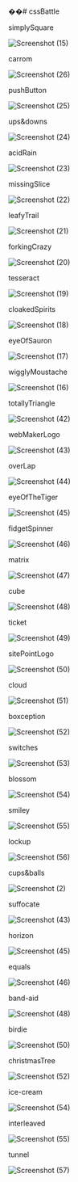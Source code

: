 ��# cssBattle

simplySquare

![Screenshot (15)](https://user-images.githubusercontent.com/75390608/112807112-34bdce00-9080-11eb-9f50-e46f6df4a2e1.png)

carrom

![Screenshot (26)](https://user-images.githubusercontent.com/75390608/112807272-5f0f8b80-9080-11eb-8cb7-27c3d35c3a46.png)

pushButton

![Screenshot (25)](https://user-images.githubusercontent.com/75390608/112807513-aa299e80-9080-11eb-8449-396a44ae5ee4.png)

ups&downs

![Screenshot (24)](https://user-images.githubusercontent.com/75390608/112807588-c0cff580-9080-11eb-9a9c-399ccea7f674.png)

acidRain

![Screenshot (23)](https://user-images.githubusercontent.com/75390608/112807643-cfb6a800-9080-11eb-88ef-f30ec1317d69.png)

missingSlice

![Screenshot (22)](https://user-images.githubusercontent.com/75390608/112807693-de9d5a80-9080-11eb-8130-4e29e3166949.png)

leafyTrail

![Screenshot (21)](https://user-images.githubusercontent.com/75390608/112807890-14424380-9081-11eb-9d5d-8e1adc87a2c0.png)

forkingCrazy

![Screenshot (20)](https://user-images.githubusercontent.com/75390608/112807931-1dcbab80-9081-11eb-84b1-0bd302cc9674.png)

tesseract

![Screenshot (19)](https://user-images.githubusercontent.com/75390608/112807959-27edaa00-9081-11eb-9a21-a45674ceb824.png)

cloakedSpirits

![Screenshot (18)](https://user-images.githubusercontent.com/75390608/112808404-9e8aa780-9081-11eb-879a-a55036f0081c.png)

eyeOfSauron

![Screenshot (17)](https://user-images.githubusercontent.com/75390608/112808025-3b991080-9081-11eb-896c-f2778989b10f.png)

wigglyMoustache

![Screenshot (16)](https://user-images.githubusercontent.com/75390608/112808464-a9ddd300-9081-11eb-878b-ef72b260b07d.png)

totallyTriangle

![Screenshot (42)](https://user-images.githubusercontent.com/75390608/112809730-faa1fb80-9082-11eb-8d9a-de94eaea78ed.png)

webMakerLogo

![Screenshot (43)](https://user-images.githubusercontent.com/75390608/112809896-3341d500-9083-11eb-929f-edacaafa00a7.png)

overLap

![Screenshot (44)](https://user-images.githubusercontent.com/75390608/112809952-3dfc6a00-9083-11eb-8297-2da9559f9e6a.png)

eyeOfTheTiger

![Screenshot (45)](https://user-images.githubusercontent.com/75390608/112809999-4b195900-9083-11eb-918b-b8bc26fd059d.png)

fidgetSpinner

![Screenshot (46)](https://user-images.githubusercontent.com/75390608/112810068-5a98a200-9083-11eb-966a-7c2f17458b37.png)

matrix

![Screenshot (47)](https://user-images.githubusercontent.com/75390608/112810107-64baa080-9083-11eb-8f85-d162ceb7f442.png)

cube

![Screenshot (48)](https://user-images.githubusercontent.com/75390608/112810268-8451c900-9083-11eb-9bd5-ed79a2e928f1.png)

ticket

![Screenshot (49)](https://user-images.githubusercontent.com/75390608/112810316-903d8b00-9083-11eb-88e8-ad3c1885d248.png)

sitePointLogo

![Screenshot (50)](https://user-images.githubusercontent.com/75390608/112810437-b105e080-9083-11eb-941d-362d841027f6.png)

cloud

![Screenshot (51)](https://user-images.githubusercontent.com/75390608/112810476-bcf1a280-9083-11eb-80c4-e0f467d02e31.png)

boxception

![Screenshot (52)](https://user-images.githubusercontent.com/75390608/112810512-c5e27400-9083-11eb-94fe-bab4cf4f8f5e.png)

switches

![Screenshot (53)](https://user-images.githubusercontent.com/75390608/112810669-ef9b9b00-9083-11eb-854f-cefd1464fba6.png)

blossom

![Screenshot (54)](https://user-images.githubusercontent.com/75390608/112810681-f1fdf500-9083-11eb-8d8b-9107828689fa.png)

smiley

![Screenshot (55)](https://user-images.githubusercontent.com/75390608/112810708-faeec680-9083-11eb-8835-ce7e1b845ed2.png)

lockup

![Screenshot (56)](https://user-images.githubusercontent.com/75390608/112810694-f75b3f80-9083-11eb-9136-b8f6ea86d4b3.png)

cups&balls

![Screenshot (2)](https://user-images.githubusercontent.com/75390608/112804313-f1ae2b80-907c-11eb-9fba-952080941467.png)

suffocate

![Screenshot (43)](https://user-images.githubusercontent.com/75390608/112946958-d7d51d00-913e-11eb-9177-b4de0a136935.png)

horizon

![Screenshot (45)](https://user-images.githubusercontent.com/75390608/112948991-6480da80-9141-11eb-96b6-3cc33f842b93.png)

equals

![Screenshot (46)](https://user-images.githubusercontent.com/75390608/113101409-5b594180-9205-11eb-9832-5aba0b3edb09.png)

band-aid

![Screenshot (48)](https://user-images.githubusercontent.com/75390608/113104977-c73da900-9209-11eb-9142-d805df5f5792.png)

birdie

![Screenshot (50)](https://user-images.githubusercontent.com/75390608/113106920-f9500a80-920b-11eb-9add-d6f7c28d6c3f.png)

christmasTree

![Screenshot (52)](https://user-images.githubusercontent.com/75390608/113253302-b8b8c580-92cd-11eb-82d2-96de62793aab.png)

ice-cream

![Screenshot (54)](https://user-images.githubusercontent.com/75390608/113261325-ff132200-92d7-11eb-8422-de59b9850299.png)

interleaved

![Screenshot (55)](https://user-images.githubusercontent.com/75390608/113392813-5bd91000-939e-11eb-873b-f93eb8c27e99.png)

tunnel

![Screenshot (57)](https://user-images.githubusercontent.com/75390608/113393974-1e758200-93a0-11eb-82e1-92cc36d7adc8.png)
